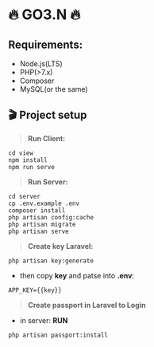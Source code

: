 # :fire: GO3.N :fire:
## Requirements:

- Node.js(LTS)
- PHP(>7.x)
- Composer
- MySQL(or the same)

## :clapper: Project setup

> **Run Client:**

```
cd view
npm install
npm run serve
```

> **Run Server:**

```
cd server
cp .env.example .env
composer install
php artisan config:cache
php artisan migrate
php artisan serve
```

> **Create key Laravel:**

```
php artisan key:generate
```

- then copy **key** and patse into **.env**:

```
APP_KEY={{key}}
```

> **Create passport in Laravel to Login**
- in server: __RUN__

```
php artisan passport:install
```
